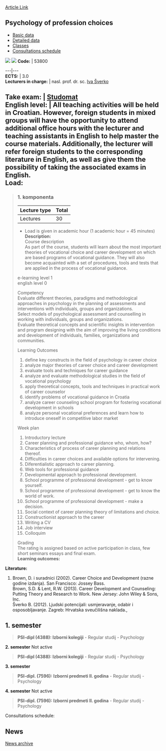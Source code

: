 [Article Link](https://www.fhs.hr/en/course/popc)

## Psychology of profession choices
  * [Basic data](https://www.fhs.hr/en/course/popc#v1id-523819_482006_1_0 "Basic data")
  * [Detailed data](https://www.fhs.hr/en/course/popc#v1id-523819_482006_1_1 "Detailed data")
  * [Classes](https://www.fhs.hr/en/course/popc#v1id-523819_482006_1_2 "Classes")
  * [Consultations schedule](https://www.fhs.hr/en/course/popc#v1id-523819_482006_1_3 "Consultations schedule")


[![](https://www.fhs.hr/img/flags/gif/hr.gif)](https://www.fhs.hr/predmet/piz) [![](https://www.fhs.hr/img/flags/gif/gb.gif)](https://www.fhs.hr/en/course/popc)
**Code:** |  53800  
  
---|---  
**ECTS:** |  3.0   
**Lecturers in charge:** |  nasl. prof. dr. sc. [Iva Šverko](https://www.fhs.hr/staff/iva.sverko)   
  
**Take exam:** |  [Studomat](http://www.isvu.hr/studomat)  
**English level:** |  All teaching activities will be held in Croatian. However, foreign students in mixed groups will have the opportunity to attend additional office hours with the lecturer and teaching assistants in English to help master the course materials. Additionally, the lecturer will refer foreign students to the corresponding literature in English, as well as give them the possibility of taking the associated exams in English.   
**Load:**  
---  
> ### 1. komponenta
> | Lecture type | Total  
> ---|---  
> Lectures | 30  
> * Load is given in academic hour (1 academic hour = 45 minutes)   
**Description:**  
> Course description  
>  As part of the course, students will learn about the most important theories of vocational choice and career development on which are based programs of vocational guidance. They will also become acquainted with a set of procedures, tools and tests that are applied in the process of vocational guidance.  
>    
>  e-learning level 1  
>  english level 0  
>    
>  Competency  
>  Evaluate different theories, paradigms and methodological approaches in psychology in the planning of assessments and interventions with individuals, groups and organizations.   
>  Select models of psychological assessment and counselling in working with individuals, groups and organizations.   
>  Evaluate theoretical concepts and scientific insights in intervention and program designing with the aim of improving the living conditions and development of individuals, families, organizations and communities.  
>    
>  Learning Outcomes  
>  1. define key constructs in the field of psychology in career choice  
>  2. analyze major theories of career choice and career development  
>  3. evaluate tools and techniques for career guidance  
>  4. analyze and evaluate methodological studies in the field of vocational psychology  
>  5. apply theoretical concepts, tools and techniques in practical work of career counselor  
>  6. identify problems of vocational guidance in Croatia  
>  7. analyze career counseling school program for fostering vocational development in schools  
>  8. analyze personal vocational preferences and learn how to introduce oneself in competitive labor market  
>    
>    
>  Week plan  
>  1. Introductory lecture  
>  2. Career planning and professional guidance who, whom, how?  
>  3. Characteristics of process of career planning and relations thereof.  
>  4. Difficulties in career choices and available options for intervening.  
>  5. Diferentialistic approach to career planning.  
>  6. Web tools for professional guidance  
>  7. Developmental approach to professional development.  
>  8. School programme of professional development - get to know yourself.  
>  9. School programme of professional development - get to know the world of work.  
>  10. School programme of professional development - make a decision.  
>  11. Social context of career planning theory of limitations and choice.  
>  12. Constructionist approach to the career  
>  13. Writing a CV  
>  14. Job interview  
>  15. Colloquim  
>    
>    
>  Grading  
>  The rating is assigned based on active participation in class, few short seminars essays and final exam.  
**Learning outcomes:**  

  
**Literature:**  
  1. Brown, D. i suradnici (2002). Career Choice and Development (razne godine izdanja). San Francisco: Jossey Bass.  
Brown, S.D. & Lent, R.W. (2013). Career Development and Counseling: Putting Theory and Research to Work. New Jersey: John Wiley & Sons, Inc.  
Šverko B. (2012). Ljudski potencijali: usmjeravanje, odabir i osposobljavanje. Zagreb: Hrvatska sveučilišna naklada., 

  
**1. semester**  
---  
> **PSI-dipl (4388): Izborni kolegiji** - Regular studij - Psychology  
>   
  
**2. semester** Not active  
> **PSI-dipl (4388): Izborni kolegiji** - Regular studij - Psychology  
>   
  
**3. semester**  
> **PSI-dipl. (7596): Izborni predmeti II. godina** - Regular studij - Psychology  
>   
  
**4. semester** Not active  
> **PSI-dipl. (7596): Izborni predmeti II. godina** - Regular studij - Psychology  
>   
Consultations schedule: 


## News
[News archive](https://www.fhs.hr/en/course/popc?@=20pfa#news_78833 "News archive")
